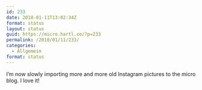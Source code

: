 ```yaml
---
id: 233
date: 2018-01-11T13:02:34Z
format: status
layout: status
guid: https://micro.hartl.co/?p=233
permalink: /2018/01/11/233/
categories:
  - Allgemein
format: status
---
```

I&#8217;m now slowly importing more and more old Instagram pictures to the micro blog. I love it!